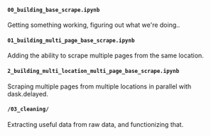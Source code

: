 #### `00_building_base_scrape.ipynb`
Getting something working, figuring out what we're doing..

#### `01_building_multi_page_base_scrape.ipynb`
Adding the ability to scrape multiple pages from the same location.

#### `2_building_multi_location_multi_page_base_scrape.ipynb`
Scraping multiple pages from multiple locations in parallel with dask.delayed.

#### `/03_cleaning/`
Extracting useful data from raw data, and functionizing that.
